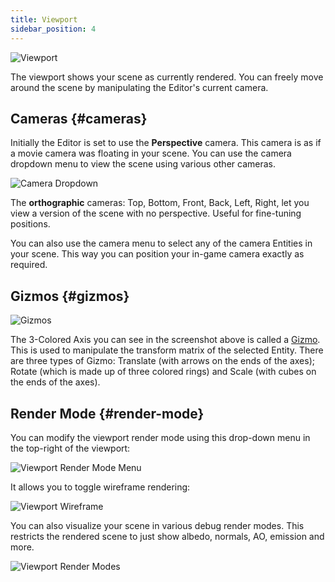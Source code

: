 ```yaml
---
title: Viewport
sidebar_position: 4
---
```


![Viewport][1]

The viewport shows your scene as currently rendered. You can freely move around the scene by manipulating the Editor's current camera.

## Cameras {#cameras}

Initially the Editor is set to use the **Perspective** camera. This camera is as if a movie camera was floating in your scene. You can use the camera dropdown menu to view the scene using various other cameras.

![Camera Dropdown][2]

The **orthographic** cameras: Top, Bottom, Front, Back, Left, Right, let you view a version of the scene with no perspective. Useful for fine-tuning positions.

You can also use the camera menu to select any of the camera Entities in your scene. This way you can position your in-game camera exactly as required.

## Gizmos {#gizmos}

![Gizmos][3]

The 3-Colored Axis you can see in the screenshot above is called a [Gizmo][4]. This is used to manipulate the transform matrix of the selected Entity. There are three types of Gizmo: Translate (with arrows on the ends of the axes); Rotate (which is made up of three colored rings) and Scale (with cubes on the ends of the axes).

## Render Mode {#render-mode}

You can modify the viewport render mode using this drop-down menu in the top-right of the viewport:

![Viewport Render Mode Menu](/images/user-manual/editor/viewport/render-mode-menu.png)

It allows you to toggle wireframe rendering:

![Viewport Wireframe](/images/user-manual/editor/viewport/wireframe.png)

You can also visualize your scene in various debug render modes. This restricts the rendered scene to just show albedo, normals, AO, emission and more.

![Viewport Render Modes](/images/user-manual/editor/viewport/render-modes.png)

[1]: /images/user-manual/editor/viewport/viewport.jpg
[2]: /images/user-manual/editor/viewport/camera-dropdown.jpg
[3]: /images/user-manual/editor/viewport/gizmos.jpg
[4]: /user-manual/glossary#gizmo

